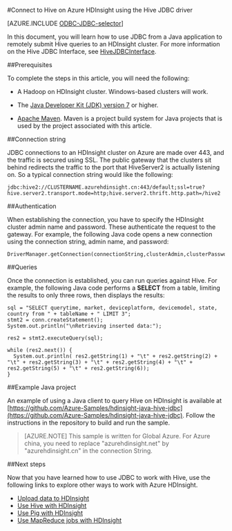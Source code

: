<properties
 pageTitle="Use JDBC to query Hive on Azure HDInsight"
 description="Learn how to use JDBC to connect to Hive on Azure HDInsight and remotely run queries on data stored in the cloud."
 services="hdinsight"
 documentationCenter=""
 authors="Blackmist"
 manager="paulettm"
 editor="cgronlun"
	tags="azure-portal"/>

<tags
	ms.service="hdinsight"
	ms.date="02/01/2016"
	wacn.date=""/>

#Connect to Hive on Azure HDInsight using the Hive JDBC driver

[AZURE.INCLUDE [ODBC-JDBC-selector](../includes/hdinsight-selector-odbc-jdbc.md)]

In this document, you will learn how to use JDBC from a Java application to remotely submit Hive queries to an HDInsight cluster. For more information on the Hive JDBC Interface, see [HiveJDBCInterface](https://cwiki.apache.org/confluence/display/Hive/HiveJDBCInterface).

##Prerequisites

To complete the steps in this article, you will need the following:

* A Hadoop on HDInsight cluster. Windows-based clusters will work.

* The [Java Developer Kit (JDK) version 7](https://www.oracle.com/technetwork/java/javase/downloads/jdk7-downloads-1880260.html) or higher.

* [Apache Maven](https://maven.apache.org). Maven is a project build system for Java projects that is used by the project associated with this article.

##Connection string

JDBC connections to an HDInsight cluster on Azure are made over 443, and the traffic is secured using SSL. The public gateway that the clusters sit behind redirects the traffic to the port that HiveServer2 is actually listening on. So a typical connection string would like the following:

    jdbc:hive2://CLUSTERNAME.azurehdinsight.cn:443/default;ssl=true?hive.server2.transport.mode=http;hive.server2.thrift.http.path=/hive2

##Authentication

When establishing the connection, you have to specify the HDInsight cluster admin name and password. These authenticate the request to the gateway. For example, the following Java code opens a new connection using the connection string, admin name, and password:

    DriverManager.getConnection(connectionString,clusterAdmin,clusterPassword);

##Queries

Once the connection is established, you can run queries against Hive. For example, the following Java code performs a __SELECT__ from a table, limiting the results to only three rows, then displays the results:

    sql = "SELECT querytime, market, deviceplatform, devicemodel, state, country from " + tableName + " LIMIT 3";
    stmt2 = conn.createStatement();
    System.out.println("\nRetrieving inserted data:");

    res2 = stmt2.executeQuery(sql);

    while (res2.next()) {
      System.out.println( res2.getString(1) + "\t" + res2.getString(2) + "\t" + res2.getString(3) + "\t" + res2.getString(4) + "\t" + res2.getString(5) + "\t" + res2.getString(6));
    }

##Example Java project

An example of using a Java client to query Hive on HDInsight is available at [https://github.com/Azure-Samples/hdinsight-java-hive-jdbc](https://github.com/Azure-Samples/hdinsight-java-hive-jdbc). Follow the instructions in the repository to build and run the sample.

>[AZURE.NOTE] This sample is written for Global Azure. For Azure china, you need to replace "azurehdinsight.net" by "azurehdinsight.cn" in the connection String.

##Next steps

Now that you have learned how to use JDBC to work with Hive, use the following links to explore other ways to work with Azure HDInsight.

* [Upload data to HDInsight](/documentation/articles/hdinsight-upload-data)
* [Use Hive with HDInsight](/documentation/articles/hdinsight-use-hive)
* [Use Pig with HDInsight](/documentation/articles/hdinsight-use-pig)
* [Use MapReduce jobs with HDInsight](/documentation/articles/hdinsight-use-mapreduce)
